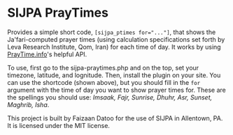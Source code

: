 # SIJPA PrayTimes
Provides a simple short code, `[sijpa_ptimes for="..."]`, that shows the Ja'fari-computed prayer times 
(using calculation specifications set forth by Leva Research Institute, Qom, Iran) for each time of day.
It works by using [PrayTime.info](http://praytime.info)'s helpful API.

To use, first go to the sijpa-praytimes.php and on the top, set your timezone, latitude, and lognitude. Then,
install the plugin on your site. You can use the shortcode (shown above), but you should fill in the `for` argument
with the time of day you want to show prayer times for. These are the spellings you should use: *Imsaak, Fajr, Sunrise,
 Dhuhr, Asr, Sunset, Maghrib, Isha*.
 
 This project is built by Faizaan Datoo for the use of SIJPA in Allentown, PA. It is licensed under the MIT license.